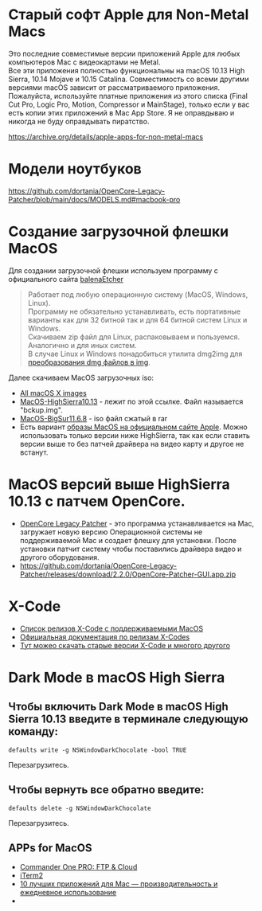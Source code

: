 # Старый софт Apple для Non-Metal Macs

Это последние совместимые версии приложений Apple для любых компьютеров Mac с видеокартами не Metal.  
Все эти приложения полностью функциональны на macOS 10.13 High Sierra, 10.14 Mojave и 10.15 Catalina. Совместимость со всеми другими версиями macOS зависит от рассматриваемого приложения.  
Пожалуйста, используйте платные приложения из этого списка (Final Cut Pro, Logic Pro, Motion, Compressor и MainStage), только если у вас есть копии этих приложений в Mac App Store. Я не оправдываю и никогда не буду оправдывать пиратство.  

https://archive.org/details/apple-apps-for-non-metal-macs

# Модели ноутбуков

https://github.com/dortania/OpenCore-Legacy-Patcher/blob/main/docs/MODELS.md#macbook-pro

# Создание загрузочной флешки MacOS

Для создании загрузочной флешки используем программу с официального сайта [balenaEtcher](https://etcher.balena.io/)  

> Работает под любую операционную систему (MacOS, Windows, Linux).  
> Программу не обязательно устанавливать, есть портативные варианты как для 32 битной так и для 64 битной систем Linux и Windows.  
> Скачиваем zip файл для Linux, распаковываем и пользуемся.  
> Аналогично и для иных систем.  
> В случае Linux и Windows понадобиться утилита dmg2img для [преобразования dmg файлов в img](https://www.youtube.com/watch?v=4c8o-54jVy8).  

Далее скачиваем MacOS загрузочных iso:
- [All macOS X images](https://archive.org/download/macOS-X-images)
- [MacOS-HighSierra10.13](https://disk.yandex.ru/d/BU9ZvcG5yIbuNQ) - лежит по этой ссылке. Файл называется "bckup.img".
- [MacOS-BigSur11.6.8](https://drive.google.com/drive/folders/16G1d_XnOOppaervgbi00isNpzprupvCT) - iso файл сжатый в rar
- Есть вариант [образы MacOS на официальном сайте Apple](https://support.apple.com/ru-ru/102662). Можно использовать только версии ниже HighSierra, так как если ставить версии выше то без патчей драйвера на видео карту и другое не встанут.  

# MacOS версий выше HighSierra 10.13 с патчем OpenCore.

- [OpenCore Legacy Patcher](https://github.com/dortania/OpenCore-Legacy-Patcher) - это программа устанавливается на Mac, загружает новую версию Операционной системы не поддерживаемой Mac и создает флешку для установки. После установки патчит систему чтобы поставились драйвера видео и другого оборудования.
- https://github.com/dortania/OpenCore-Legacy-Patcher/releases/download/2.2.0/OpenCore-Patcher-GUI.app.zip

# X-Code
- [Список релизов X-Code с поддерживаемыми MacOS](https://xcodereleases.com/)  
- [Официальная документация по релизам X-Codes](https://developer.apple.com/documentation/xcode-release-notes/xcode-14_2-release-notes)  
- [Тут можео скачать старые версии X-Code и многого другого](https://developer.apple.com/download/all/)

# Dark Mode в macOS High Sierra

## Чтобы включить Dark Mode в macOS High Sierra 10.13 введите в терминале следующую команду:  

```
defaults write -g NSWindowDarkChocolate -bool TRUE
```

Перезагрузитесь.  

## Чтобы вернуть все обратно введите:  

```
defaults delete -g NSWindowDarkChocolate
```

Перезагрузитесь.  

## APPs for MacOS

- [Commander One PRO: FTP & Cloud](https://cdn.electronic.us/products/commander/mac/download/commander.dmg)
- [iTerm2](https://iterm2.com/)
- [10 лучших приложений для Mac — производительность и ежедневное использование ](https://www.youtube.com/watch?v=BXxpewzHbG4)
- 
